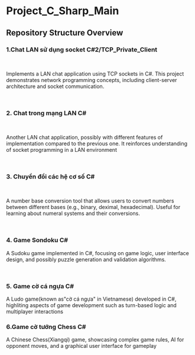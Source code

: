 <h1>Project_C_Sharp_Main</h1>
<h2> Repository Structure Overview</h2>
<h3>1.Chat LAN sử dụng socket C#2/TCP_Private_Client</h3><br>
<p> Implements a LAN chat application using TCP sockets in C#. This project demonstrates network programming concepts, including client-server architecture and socket communication.</p><br>
<h3> 2. Chat trong mạng LAN C#</h3><br>
<p>Another LAN chat application, possibly with different features of implementation compared to the previous one. It reinforces understanding of socket programming in a LAN environment</p><br>
<h3>3. Chuyển đổi các hệ cơ số C#</h3><br>
<p>A number base conversion tool that allows users to convert numbers between different bases (e.g., binary, deximal, hexadecimal). Useful for learning about numeral systems and their conversions.</p><br>
<h3>4. Game Sondoku C#</h3>
<p>A Sudoku game implemented in C#, focusing on game logic, user interface design, and possibly puzzle generation and validation algorithms.</p><br>
<h3>5. Game cờ cá ngựa C#</h3>
<p> A Ludo game(known as"cờ cá ngựa" in Vietnamese) developed in C#, highliting aspects of game development such as turn-based logic and multiplayer interactions</p>
<h3> 6.Game cờ tướng Chess C#</h3>
<p> A Chinese Chess(Xiangqi) game, showcasing complex game rules, AI for opponent moves, and a graphical user interface for gameplay</p>

